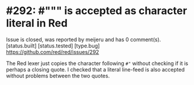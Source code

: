
#292: #""" is accepted as character literal in Red
================================================================================
Issue is closed, was reported by meijeru and has 0 comment(s).
[status.built] [status.tested] [type.bug]
<https://github.com/red/red/issues/292>

The Red lexer just copies the character following `#"` without checking if it is perhaps a closing quote. I checked that a literal line-feed is also accepted without problems between the two quotes.



